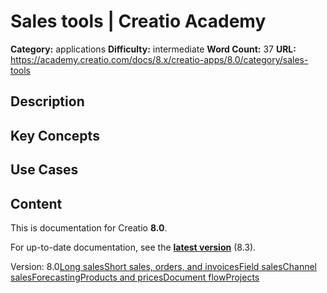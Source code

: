 # Sales tools | Creatio Academy

**Category:** applications **Difficulty:** intermediate **Word Count:** 37
**URL:**
https://academy.creatio.com/docs/8.x/creatio-apps/8.0/category/sales-tools

## Description

## Key Concepts

## Use Cases

## Content

This is documentation for Creatio **8.0**.

For up-to-date documentation, see the
**[latest version](/docs/8.x/creatio-apps/category/sales-tools)** (8.3).

Version:
8.0[Long sales](/docs/8.x/creatio-apps/8.0/category/long-sales)[Short sales, orders, and invoices](/docs/8.x/creatio-apps/8.0/category/short-sales-orders-and-invoices)[Field sales](/docs/8.x/creatio-apps/8.0/category/field-sales)[Сhannel sales](/docs/8.x/creatio-apps/8.0/category/сhannel-sales)[Forecasting](/docs/8.x/creatio-apps/8.0/category/forecasting)[Products and prices](/docs/8.x/creatio-apps/8.0/category/products-and-prices)[Document flow](/docs/8.x/creatio-apps/8.0/category/document-flow)[Projects](/docs/8.x/creatio-apps/8.0/category/projects)
